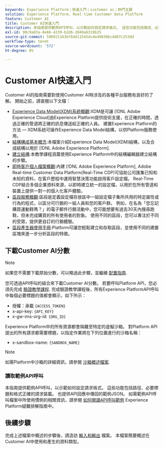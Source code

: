 ```yaml
---
keywords: Experience Platform；快速入門；customer ai；熱門主題
solution: Experience Platform, Real-time Customer Data Platform
feature: Customer AI
title: Customer AI快速入門
description: 本指南提供範例API呼叫，以示範如何設定請求格式。 這些功能包括路徑、必要標題和格式正確的請求裝載。
exl-id: 90c9a83a-8e66-4239-b2d6-2049a6319b25
source-git-commit: 596921163bf64d11545dcde49039bcdd07c253dd
workflow-type: tm+mt
source-wordcount: '572'
ht-degree: 0%

---
```


# Customer AI快速入門

Customer AI的指南需要對使用Customer AI時涉及的各種平台服務有良好的了解。 開始之前，請查閱以下文檔：

- [Experience Data Model(XDM)系統概觀](../../xdm/home.md):XDM是可讓 [!DNL Adobe Experience Cloud]由Experience Platform提供技術支援，在正確的時間，透過正確的管道將正確的訊息傳送給正確的人員。 建置Experience Platform的方法 — XDM系統可操作Experience Data Model結構，以供Platform服務使用。
- [結構構成基本概念](../../xdm/schema/composition.md):本檔案介紹Experience Data Model(XDM)結構，以及合成結構以用於 [!DNL Adobe Experience Platform].
- [建立結構](../../xdm/tutorials/create-schema-ui.md):本教學課程涵蓋使用Experience Platform中的結構編輯器建立結構的步驟。
- [即時客戶個人檔案概觀](../../rtcdp/overview.md):內建 [!DNL Adobe Experience Platform], Adobe Real-time Customer Data Platform(Real-Time CDP)可協助公司匯集已知和未知的資料，在客戶歷程中運用智慧決策功能啟用客戶設定檔。 Real-Time CDP結合多個企業資料來源，以即時建立統一的設定檔，以用於在所有管道和裝置上提供一對一的個人化客戶體驗。
- [區段服務概觀](../../segmentation/home.md):區段是定義設定檔存放區中一組設定檔子集所共用的特定屬性或行為的程式，以區分可行銷的一組人員和您的客戶群。 例如，在名為「您忘記購買運動鞋嗎？」的電子郵件行銷活動中，您可能想要有過去30天內搜尋跑鞋，但未完成購買的所有使用者的對象。 使用不同的區段，您可以專注於不同的受眾，提供更自訂的行銷體驗。
- [區段產生器使用手冊](../../segmentation/tutorials/create-a-segment.md):Platform可讓您輕鬆建立和存取區段，並使用不同的建置區塊來進一步分析區段的特徵。

## 下載Customer AI分數

>[!NOTE]
>
>如果您不需要下載原始分數，可以略過此步驟，並繼續 [配置指南](./user-guide/configure.md).

您可透過API呼叫的組合來下載Customer AI分數。 若要呼叫Platform API，您必須先完成 [驗證教學課程](https://www.adobe.com/go/platform-api-authentication-en). 完成驗證教學課程後，所有Experience PlatformAPI呼叫中每個必要標題的值都會顯示，如下所示：

- 授權：承載 `{ACCESS_TOKEN}`
- x-api-key: `{API_KEY}`
- x-gw-ims-org-id: `{ORG_ID}`

Experience Platform中的所有資源都會隔離至特定的虛擬沙箱。 對Platform API提出的所有請求都需要標題，以指定作業將在下列位置進行的沙箱名稱：

- x-sandbox-name: `{SANDBOX_NAME}`

>[!NOTE]
>
>如需Platform中沙箱的詳細資訊，請參閱 [沙箱概述檔案](../../sandboxes/home.md).

### 讀取範例API呼叫

本指南提供範例API呼叫，以示範如何設定請求格式。 這些功能包括路徑、必要標題和格式正確的請求裝載。 也提供API回應中傳回的範例JSON。 如需範例API呼叫檔案中所使用慣例的相關資訊，請參閱 [如何閱讀API呼叫範例](../../landing/troubleshooting.md) Experience Platform疑難排解指南中。

## 後續步驟

完成上述檔案中概述的步驟後，請造訪 [輸入和輸出](./input-output.md) 檔案。 本檔案簡要概述在Customer AI中使用和產生的資料類型。
